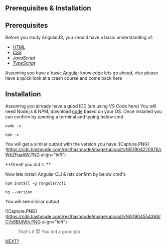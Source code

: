 ## Prerequisites & Installation

## Prerequisites 
Before you study AngularJS, you should have a basic understanding of:

- *[HTML](https://www.w3schools.com/html/default.asp)*
- *[CSS](https://www.w3schools.com/css/default.asp)*
- *[JavaScript](https://www.w3schools.com/js/default.asp)*
- *[TypeScript](https://www.typescriptlang.org/)*

Assuming you have a basic [Angular](https://angular.io/start) knowledge lets go ahead, else please have a quick look at a crash course and come back here

## Installation
Assuming you already have a good IDE (am using VS Code here)
You will need Node.js & NPM, download [node](https://nodejs.org/en/download/) based on your OS.
Once installed you can confirm by opening a terminal and typing below cmd
```
node -v
```
```
npm -v
```
You will get a similar output with the version you have 
![Capture.PNG](https://cdn.hashnode.com/res/hashnode/image/upload/v1651904270976/rWkZFqaAW.PNG align="left")

**Great! you did it. **

Now lets install Angular CLI & lets confirm by below cmd's
```
npm install -g @angular/cli
```

```
ng --version
```
You will see similar output

![Capture.PNG](https://cdn.hashnode.com/res/hashnode/image/upload/v1651904554368/C7s6BUIWh.PNG align="left")

> That's it 😇 You did a good job

[NEXT?](https://shijoshaji.hashnode.dev/create-angular-weatherapp-part-1)
